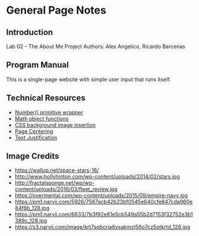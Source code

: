 # General Page Notes

## Introduction

Lab 02 - The About Me Project
Authors: Alex Angelico, Ricardo Barcenas

## Program Manual

This is a single-page website with simple user input that runs itself.

## Technical Resources

- [Number() primitive wrapper](https://www.dyn-web.com/javascript/type/)
- [Math object functions](https://www.w3schools.com/js/js_random.asp)
- [CSS background image insertion](https://css-tricks.com/almanac/properties/b/background-image/)
- [Page Centering](https://www.w3schools.com/howto/howto_css_center_website.asp)
- [Text Justification](https://www.w3schools.com/cssref/css3_pr_text-justify.asp)

## Image Credits

- https://wallup.net/space-stars-16/
- http://www.hollyhinton.com/wp-content/uploads/2014/02/stars.jpg
- http://fractalsponge.net/wp/wp-content/uploads/2016/03/fleet_review.jpg
- https://overmental.com/wp-content/uploads/2015/09/empire-navy.jpg
- https://pm1.narvii.com/5926/7567acb42b23bf0545e640cfe847cda960e84f6b_128.jpg
- https://pm1.narvii.com/6633/7b3f92e61e5cb549a55b2d7153f32752e3b1389c_128.jpg
- https://s3.narvii.com/image/krt7spbcria6vsakmzj56p7cz5ptkrtd_128.jpg